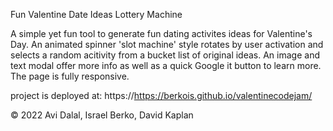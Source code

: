 
Fun Valentine Date Ideas Lottery Machine 

A simple yet fun tool to generate fun dating activites ideas for Valentine's Day.
An animated spinner 'slot machine' style rotates by user activation and selects a random acitivity from a bucket list of original ideas. An image and text modal offer more info as well as a quick Google it button to learn more.
The page is fully responsive. 

project is deployed at: https://https://berkois.github.io/valentinecodejam/  

© 2022 Avi Dalal, Israel Berko, David Kaplan